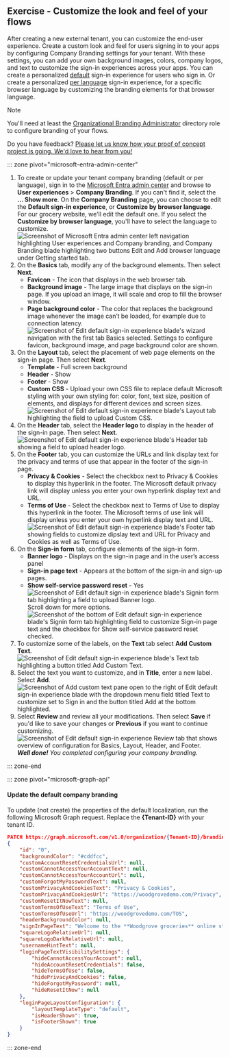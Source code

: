 ## Exercise - Customize the look and feel of your flows

After creating a new external tenant, you can customize the end-user experience. Create a custom look and feel for users signing in to your apps by configuring Company Branding settings for your tenant. With these settings, you can add your own background images, colors, company logos, and text to customize the sign-in experiences across your apps. You can create a personalized [default](/entra/external-id/customers/how-to-customize-branding-customers) sign-in experience for users who sign in. Or create a personalized [per language](/entra/external-id/customers/how-to-customize-languages-customers) sign-in experience, for a specific browser language by customizing the branding elements for that browser language.

> [!NOTE]
> You'll need at least the [Organizational Branding Administrator](/entra/identity/role-based-access-control/permissions-reference#organizational-branding-administrator) directory role to configure branding of your flows.
>
> Do you have feedback? [Please let us know how your proof of concept project is going. We'd love to hear from you!](https://forms.microsoft.com/r/Um1E3Sexnk)

::: zone pivot="microsoft-entra-admin-center"

1. To create or update your tenant company branding (default or per language), sign in to the [Microsoft Entra admin center](https://entra.microsoft.com/) and browse to **User experiences** > **Company Branding**. If you can't find it, select the **... Show more**.
On the **Company Branding** page, you can choose to edit the **Default sign-in experience**, or **Customize by browser language**. For our grocery website, we'll edit the default one. If you select the **Customize by browser language**, you'll have to select the language to customize.
    ![Screenshot of Microsoft Entra admin center left navigation highlighting User experiences and Company branding, and Company Branding blade highlighting two buttons Edit and Add browser language under Getting started tab.](../media/customize-the-look-and-feel-of-your-flows/1.png)
1. On the **Basics** tab, modify any of the background elements. Then select **Next**.
    - **Favicon** - The icon that displays in the web browser tab.
    - **Background image** - The large image that displays on the sign-in page. If you upload an image, it will scale and crop to fill the browser window.
    - **Page background color** - The color that replaces the background image whenever the image can’t be loaded, for example due to connection latency.
    ![Screenshot of Edit default sign-in experience blade's wizard navigation with the first tab Basics selected. Settings to configure favicon, background image, and page background color are shown.](../media/customize-the-look-and-feel-of-your-flows/2.png)
1. On the **Layout** tab, select the placement of web page elements on the sign-in page. Then select **Next**.
    - **Template** - Full screen background
    - **Header** - Show
    - **Footer** - Show
    - **Custom CSS** - Upload your own CSS file to replace default Microsoft styling with your own styling for: color, font, text size, position of elements, and displays for different devices and screen sizes.
    ![Screenshot of Edit default sign-in experience blade's Layout tab highlighting the field to upload Custom CSS.](../media/customize-the-look-and-feel-of-your-flows/3.png)
1. On the **Header** tab, select the **Header logo** to display in the header of the sign-in page. Then select **Next**.
    ![Screenshot of Edit default sign-in experience blade's Header tab showing a field to upload header logo.](../media/customize-the-look-and-feel-of-your-flows/4.png)
1. On the **Footer** tab, you can customize the URLs and link display text for the privacy and terms of use that appear in the footer of the sign-in page.
    - **Privacy & Cookies** - Select the checkbox next to Privacy & Cookies to display this hyperlink in the footer. The Microsoft default privacy link will display unless you enter your own hyperlink display text and URL.
    - **Terms of Use** - Select the checkbox next to Terms of Use to display this hyperlink in the footer. The Microsoft terms of use link will display unless you enter your own hyperlink display text and URL.
    ![Screenshot of Edit default sign-in experience blade's Footer tab showing fields to customize dipslay text and URL for Privacy and Cookies as well as Terms of Use.](../media/customize-the-look-and-feel-of-your-flows/5.png)
1. On the **Sign-in form** tab, configure elements of the sign-in form.
    - **Banner logo** - Displays on the sign-in page and in the user’s access panel
    - **Sign-in page text** - Appears at the bottom of the sign-in and sign-up pages.
    - **Show self-service password reset** - Yes
    ![Screenshot of Edit default sign-in experience blade's Signin form tab highlighting a field to upload Banner logo.](../media/customize-the-look-and-feel-of-your-flows/6.png)
    Scroll down for more options.
    ![Screenshot of the bottom of Edit default sign-in experience blade's Signin form tab highlighting field to customize Sign-in page text and the checkbox for Show self-service password reset checked.](../media/customize-the-look-and-feel-of-your-flows/7.png)
1. To customize some of the labels, on the **Text** tab select **Add Custom Text**.
    ![Screenshot of Edit default sign-in experience blade's Text tab highlighting a button titled Add Custom Text.](../media/customize-the-look-and-feel-of-your-flows/8.png)
1. Select the text you want to customize, and in **Title**, enter a new label. Select **Add**.
    ![Screenshot of Add custom text pane open to the right of Edit default sign-in experience blade with the dropdown menu field titled Text to customize set to Sign in and the button titled Add at the bottom highlighted.](../media/customize-the-look-and-feel-of-your-flows/9.png)
1. Select **Review** and review all your modifications. Then select **Save** if you'd like to save your changes or **Previous** if you want to continue customizing.
    ![Screenshot of Edit default sign-in experience Review tab that shows overview of configuration for Basics, Layout, Header, and Footer.](../media/customize-the-look-and-feel-of-your-flows/10.png)
    ***Well done!** You completed configuring your company branding.*

::: zone-end

::: zone pivot="microsoft-graph-api"

#### Update the default company branding

To update (not create) the properties of the default localization, run the following Microsoft Graph request. Replace the **{Tenant-ID}** with your tenant ID.

```json
PATCH https://graph.microsoft.com/v1.0/organization/{Tenant-ID}/branding/localizations/0
{
    "id": "0",
    "backgroundColor": "#cddfcc",
    "customAccountResetCredentialsUrl": null,
    "customCannotAccessYourAccountText": null,
    "customCannotAccessYourAccountUrl": null,
    "customForgotMyPasswordText": null,
    "customPrivacyAndCookiesText": "Privacy & Cookies",
    "customPrivacyAndCookiesUrl": "https://woodgrovedemo.com/Privacy",
    "customResetItNowText": null,
    "customTermsOfUseText": "Terms of Use",
    "customTermsOfUseUrl": "https://woodgrovedemo.com/TOS",
    "headerBackgroundColor": null,
    "signInPageText": "Welcome to the **Woodgrove groceries** online store. Sign-in with your credentials, or create a new account. You can also sign-in with your *social accounts*, such as Facebook or Google. For help, please [contact us](https://woodgrovedemo.com/help).",
    "squareLogoRelativeUrl": null,
    "squareLogoDarkRelativeUrl": null,
    "usernameHintText": null,
    "loginPageTextVisibilitySettings": {
        "hideCannotAccessYourAccount": null,
        "hideAccountResetCredentials": false,
        "hideTermsOfUse": false,
        "hidePrivacyAndCookies": false,
        "hideForgotMyPassword": null,
        "hideResetItNow": null
    },
    "loginPageLayoutConfiguration": {
        "layoutTemplateType": "default",
        "isHeaderShown": true,
        "isFooterShown": true
    }
}
```

::: zone-end
